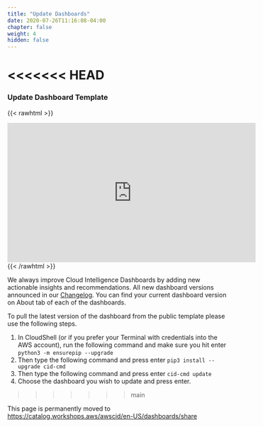 ```yaml
---
title: "Update Dashboards"
date: 2020-07-26T11:16:08-04:00
chapter: false
weight: 4
hidden: false
---
```

<<<<<<< HEAD
=======
### Update Dashboard Template

{{< rawhtml >}}
<iframe width="560" height="315" src="https://www.youtube-nocookie.com/embed/ub7VWL2GJ84" title="YouTube video player" frameborder="0" allow="accelerometer; autoplay; clipboard-write; encrypted-media; gyroscope; picture-in-picture" allowfullscreen></iframe>
{{< /rawhtml >}}

We always improve Cloud Intelligence Dashboards by adding new actionable insights and recommendations. All new dashboard versions announced in our [Changelog](https://github.com/aws-samples/aws-cudos-framework-deployment/blob/main/changes). You can find your current dashboard version on About tab of each of the dashboards.

To pull the latest version of the dashboard from the public template please use the following steps.

1. In CloudShell (or if you prefer your Terminal with credentials into the AWS account), run the following command and make sure you hit enter ```python3 -m ensurepip --upgrade```
2. Then type the following command and press enter ```pip3 install --upgrade cid-cmd``` 
3. Then type the following command and press enter ```cid-cmd update``` 
4. Choose the dashboard you wish to update and press enter.  
>>>>>>> main

This page is permanently moved to https://catalog.workshops.aws/awscid/en-US/dashboards/share